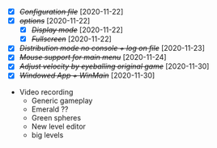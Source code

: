 - [X] ~~*Configuration file*~~ [2020-11-22]
- [X] ~~*options*~~ [2020-11-22]
  - [X] ~~*Display mode*~~ [2020-11-22]
  - [X] ~~*Fullscreen*~~ [2020-11-22]
- [X] ~~*Distribution mode no console + log on file*~~ [2020-11-23]
- [X] ~~*Mouse support for main menu*~~ [2020-11-24]
- [X] ~~*Adjust velocity by eyeballing original game*~~ [2020-11-30]
- [X] ~~*Windowed App + WinMain*~~ [2020-11-30]
- Video recording
  - Generic gameplay
  - Emerald ??
  - Green spheres
  - New level editor
  - big levels